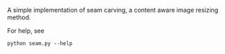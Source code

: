 A simple implementation of seam carving, a content aware image resizing method.

For help, see 
<pre><code>python seam.py --help
</code></pre>
